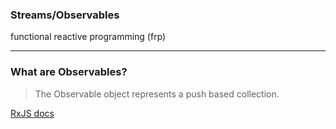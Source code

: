 ### Streams/Observables

functional reactive programming (frp)

---

### What are Observables?

> The Observable object represents a push based collection.

[RxJS docs](https://github.com/Reactive-Extensions/RxJS/blob/master/doc/api/core/observable.md)
